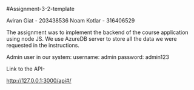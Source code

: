 #Assignment-3-2-template

Aviran Giat - 203438536
Noam Kotlar - 316406529

The assignment was to implement the backend of the course application using node JS. 
We use AzureDB server to store all the data we were requested in the instructions.

Admin user in our system:
username: admin
password: admin123

Link to the API-

http://127.0.0.1:3000/api#/
